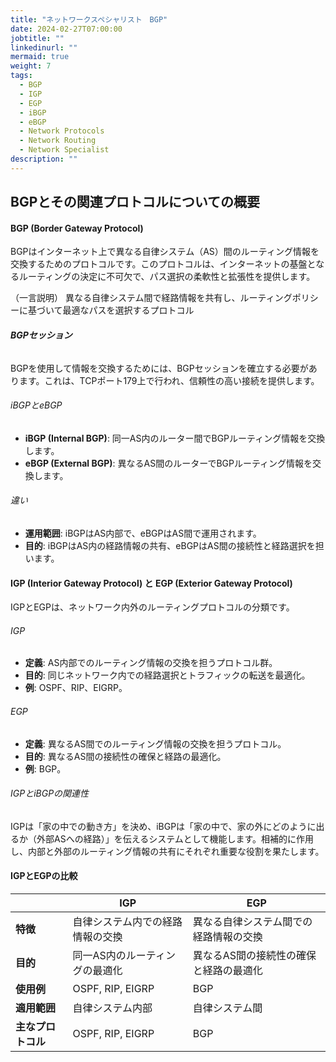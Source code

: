 ```yaml
---
title: "ネットワークスペシャリスト　BGP"
date: 2024-02-27T07:00:00
jobtitle: ""
linkedinurl: ""
mermaid: true
weight: 7
tags:
  - BGP
  - IGP
  - EGP
  - iBGP
  - eBGP
  - Network Protocols
  - Network Routing
  - Network Specialist
description: ""
---
```


## BGPとその関連プロトコルについての概要

#### BGP (Border Gateway Protocol)

BGPはインターネット上で異なる自律システム（AS）間のルーティング情報を交換するためのプロトコルです。このプロトコルは、インターネットの基盤となるルーティングの決定に不可欠で、パス選択の柔軟性と拡張性を提供します。

（一言説明）
異なる自律システム間で経路情報を共有し、ルーティングポリシーに基づいて最適なパスを選択するプロトコル

###### **BGPセッション**

BGPを使用して情報を交換するためには、BGPセッションを確立する必要があります。これは、TCPポート179上で行われ、信頼性の高い接続を提供します。

###### iBGPとeBGP

- **iBGP (Internal BGP)**: 同一AS内のルーター間でBGPルーティング情報を交換します。
- **eBGP (External BGP)**: 異なるAS間のルーターでBGPルーティング情報を交換します。

###### 違い

- **運用範囲**: iBGPはAS内部で、eBGPはAS間で運用されます。
- **目的**: iBGPはAS内の経路情報の共有、eBGPはAS間の接続性と経路選択を担います。

#### IGP (Interior Gateway Protocol) と EGP (Exterior Gateway Protocol)

IGPとEGPは、ネットワーク内外のルーティングプロトコルの分類です。

###### IGP

- **定義**: AS内部でのルーティング情報の交換を担うプロトコル群。
- **目的**: 同じネットワーク内での経路選択とトラフィックの転送を最適化。
- **例**: OSPF、RIP、EIGRP。

###### EGP

- **定義**: 異なるAS間でのルーティング情報の交換を担うプロトコル。
- **目的**: 異なるAS間の接続性の確保と経路の最適化。
- **例**: BGP。

###### IGPとiBGPの関連性

IGPは「家の中での動き方」を決め、iBGPは「家の中で、家の外にどのように出るか（外部ASへの経路）」を伝えるシステムとして機能します。相補的に作用し、内部と外部のルーティング情報の共有にそれぞれ重要な役割を果たします。

#### IGPとEGPの比較

|          | IGP                                   | EGP                                 |
|----------|---------------------------------------|-------------------------------------|
| **特徴**     | 自律システム内での経路情報の交換                 | 異なる自律システム間での経路情報の交換           |
| **目的**     | 同一AS内のルーティングの最適化                 | 異なるAS間の接続性の確保と経路の最適化         |
| **使用例**   | OSPF, RIP, EIGRP                        | BGP                                 |
| **適用範囲** | 自律システム内部                           | 自律システム間                           |
| **主なプロトコル** | OSPF, RIP, EIGRP                        | BGP                                 |

